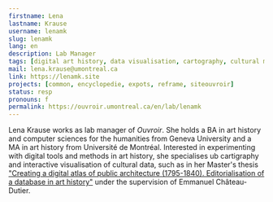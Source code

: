 ```yaml
---
firstname: Lena
lastname: Krause
username: lenamk
slug: lenamk
lang: en
description: Lab Manager
tags: [digital art history, data visualisation, cartography, cultural mediation, digital litteracy]
mail: lena.krause@umontreal.ca
link: https://lenamk.site
projects: [common, encyclopedie, expots, reframe, siteouvroir]
status: resp
pronouns: f
permalink: https://ouvroir.umontreal.ca/en/lab/lenamk
---
```


Lena Krause works as lab manager of _Ouvroir_. She holds a BA in art history and computer sciences for the humanities from Geneva University and a MA in art history from Université de Montréal. Interested in experimenting with digital tools and methods in art history, she specialises ub cartigraphy and interactive visualisation of cultural data, such as in her Master's thesis ["Creating a digital atlas of public architecture (1795-1840). Editorialisation of a database in art history"](https://public.archi/atlas-2021) under the supervision of Emmanuel Château-Dutier.
